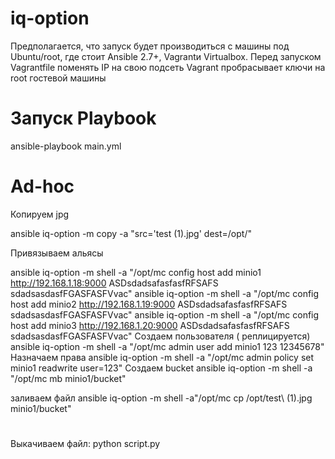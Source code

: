 # iq-option

Предполагается, что запуск будет производиться с машины под Ubuntu/root, где стоит Ansible 2.7+, Vagrantи Virtualbox.
Перед запуском Vagrantfile поменять IP на свою подсеть
Vagrant пробрасывает ключи на root гостевой машины

# Запуск Playbook

ansible-playbook main.yml

# Ad-hoc

Копируем jpg

ansible iq-option -m copy -a "src='test (1).jpg' dest=/opt/"

Привязываем альясы

ansible iq-option -m shell -a "/opt/mc config host add  minio1 http://192.168.1.18:9000  ASDsdadsafasfasfRFSAFS sdadsasdasfFGASFASFVvac"
ansible iq-option -m shell -a "/opt/mc config host add  minio2 http://192.168.1.19:9000  ASDsdadsafasfasfRFSAFS sdadsasdasfFGASFASFVvac"
ansible iq-option -m shell -a "/opt/mc config host add  minio3 http://192.168.1.20:9000  ASDsdadsafasfasfRFSAFS sdadsasdasfFGASFASFVvac"
Создаем пользователя ( реплицируется)
ansible iq-option -m shell -a "/opt/mc admin user add minio1 123 12345678" 
Назначаем права
ansible iq-option -m shell -a "/opt/mc admin policy set minio1 readwrite user=123"
Создаем bucket
ansible iq-option -m shell -a "/opt/mc mb minio1/bucket"

заливаем файл
ansible iq-option -m shell -a"/opt/mc cp /opt/test\ \(1\).jpg minio1/bucket"

#
Выкачиваем файл:
python script.py
